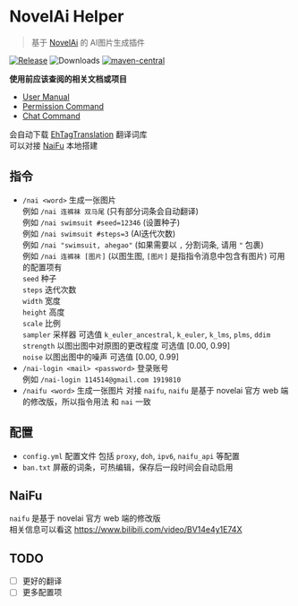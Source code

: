 # NovelAi Helper

> 基于 [NovelAi](https://novelai.net/image) 的 AI图片生成插件

[![Release](https://img.shields.io/github/v/release/cssxsh/novelai-helper)](https://github.com/cssxsh/novelai-helper/releases)
![Downloads](https://img.shields.io/github/downloads/cssxsh/novelai-helper/total)
[![maven-central](https://img.shields.io/maven-central/v/xyz.cssxsh.mirai/novelai-helper)](https://search.maven.org/artifact/xyz.cssxsh.mirai/novelai-helper)

**使用前应该查阅的相关文档或项目**

* [User Manual](https://github.com/mamoe/mirai/blob/dev/docs/UserManual.md)
* [Permission Command](https://github.com/mamoe/mirai/blob/dev/mirai-console/docs/BuiltInCommands.md#permissioncommand)
* [Chat Command](https://github.com/project-mirai/chat-command)

会自动下载 [EhTagTranslation](https://github.com/EhTagTranslation/Database) 翻译词库  
可以对接 [NaiFu](#NaiFu) 本地搭建

## 指令

* `/nai <word>` 生成一张图片   
  例如 `/nai 连裤袜 双马尾` (只有部分词条会自动翻译)  
  例如 `/nai swimsuit #seed=12346` (设置种子)  
  例如 `/nai swimsuit #steps=3` (AI迭代次数)  
  例如 `/nai "swimsuit, ahegao"` (如果需要以 `,` 分割词条, 请用 `"` 包裹)  
  例如 `/nai 连裤袜 [图片]` (以图生图, `[图片]` 是指指令消息中包含有图片)
  可用的配置项有  
  `seed` 种子  
  `steps` 迭代次数  
  `width` 宽度  
  `height` 高度  
  `scale` 比例  
  `sampler` 采样器 可选值 `k_euler_ancestral`, `k_euler`, `k_lms`, `plms`, `ddim`  
  `strength` 以图出图中对原图的更改程度 可选值 [0.00, 0.99]  
  `noise` 以图出图中的噪声 可选值 [0.00, 0.99]  
* `/nai-login <mail> <password>` 登录账号  
  例如 `/nai-login 114514@gmail.com 1919810`
* `/naifu <word>` 生成一张图片
  对接 `naifu`, `naifu` 是基于 novelai 官方 web 端的修改版，所以指令用法 和 `nai` 一致

## 配置

* `config.yml` 配置文件 包括 `proxy`, `doh`, `ipv6`, `naifu_api` 等配置
* `ban.txt` 屏蔽的词条，可热编辑，保存后一段时间会自动启用

## NaiFu

`naifu` 是基于 novelai 官方 web 端的修改版  
相关信息可以看这 <https://www.bilibili.com/video/BV14e4y1E74X>

## TODO

* [ ] 更好的翻译
* [ ] 更多配置项